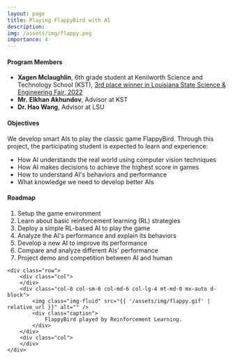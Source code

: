 ```yaml
---
layout: page
title: Playing FlappyBird with AI
description:
img: /assets/img/flappy.png
importance: 4
---
```


<!-- <div class="title"><strong>Playing FlappyBird with Reinforcement Learning</strong></div> -->
<!-- <br /> -->
#### Program Members

* **Xagen Mclaughlin**, 6th grade student at Kenilworth Science and Technology School (KST), [3rd place winner in Louisiana State Science & Engineering Fair, 2022](/assets/pdf/LSEF_Junior_Division_2022_Winners.pdf)
* **Mr.** **Elkhan Akhundov**, Advisor at KST
* **Dr. Hao Wang**, Advisor at LSU

<!-- <img class="img-fluid" src="{{ '/assets/img/KST-mentoring.jpg' | relative_url }}" alt="" /> -->
<!-- <div class="caption"> -->
    
<!-- </div> -->


<!-- <div>
    <div class="title">Harvesting Idle Resources in Serverless Computing via Reinforcement Learning</div>
    <div class="author">
        Hanfei Yu, <em>Hao Wang</em>,Jian Li, and Seung-Jong Park
    </div>

    <div class="periodical">
        Available at <a href="https://arxiv.org/abs/2108.12717">arXiv:2108.12717</a>, 2021
    </div>
</div> -->

<!-- <br /> -->

#### Objectives

We develop smart AIs to play the classic game FlappyBird. Through this project, the participating student is expected to learn and experience:

- How AI understands the real world using computer vision techniques
- How AI makes decisions to achieve the highest score in games
- How to understand AI's behaviors and performance
- What knowledge we need to develop better AIs

#### Roadmap

1. Setup the game environment 
2. Learn about basic reinforcement learning (RL) strategies
3. Deploy a simple RL-based AI to play the game
4. Analyze the AI's performance and explain its behaviors
5. Develop a new AI to improve its performance
6. Compare and analyze different AIs' performance
7. Project demo and competition between AI and human

<!-- Every project has a beautiful feature showcase page.
It's easy to include images in a flexible 3-column grid format.
Make your photos 1/3, 2/3, or full width.

To give your project a background in the portfolio page, just add the img tag to the front matter like so:

    ---
    layout: page
    title: project
    description: a project with a background image
    img: /assets/img/12.jpg
    --- -->

<!-- <div class="row">
    <div class="col-sm mt-3 mt-md-0">
        <img class="img-fluid rounded z-depth-1" src="{{ '/assets/img/1.jpg' | relative_url }}" alt="" title="example image"/>
    </div>
    <div class="col-sm mt-3 mt-md-0">
        <img class="img-fluid rounded z-depth-1" src="{{ '/assets/img/3.jpg' | relative_url }}" alt="" title="example image"/>
    </div>
    <div class="col-sm mt-3 mt-md-0">
        <img class="img-fluid rounded z-depth-1" src="{{ '/assets/img/5.jpg' | relative_url }}" alt="" title="example image"/>
    </div>
</div>
<div class="caption">
    Caption photos easily. On the left, a road goes through a tunnel. Middle, leaves artistically fall in a hipster photoshoot. Right, in another hipster photoshoot, a lumberjack grasps a handful of pine needles.
</div> -->
<div class="container">

    <div class="row">
        <div class="col">
        </div>
        <div class="col-8 col-sm-6 col-md-6 col-lg-4 mt-md-0 mx-auto d-block">
            <img class="img-fluid" src="{{ '/assets/img/flappy.gif' | relative_url }}" alt="" />
            <div class="caption">
                FlappyBird played by Reinforcement Learning.
            </div>
        </div>
        <div class="col">
        </div>
    </div>

</div>


<!-- You can also put regular text between your rows of images.
Say you wanted to write a little bit about your project before you posted the rest of the images.
You describe how you toiled, sweated, *bled* for your project, and then... you reveal it's glory in the next row of images. -->

<!-- 
<div class="row justify-content-sm-center">
    <div class="col-sm-8 mt-3 mt-md-0">
        <img class="img-fluid rounded z-depth-1" src="{{ '/assets/img/6.jpg' | relative_url }}" alt="" title="example image"/>
    </div>
    <div class="col-sm-4 mt-3 mt-md-0">
        <img class="img-fluid rounded z-depth-1" src="{{ '/assets/img/11.jpg' | relative_url }}" alt="" title="example image"/>
    </div>
</div>
<div class="caption">
    You can also have artistically styled 2/3 + 1/3 images, like these.
</div>


The code is simple.
Just wrap your images with `<div class="col-sm">` and place them inside `<div class="row">` (read more about the <a href="https://getbootstrap.com/docs/4.4/layout/grid/" target="_blank">Bootstrap Grid</a> system).
To make images responsive, add `img-fluid` class to each; for rounded corners and shadows use `rounded` and `z-depth-1` classes.
Here's the code for the last row of images above:

```html
<div class="row justify-content-sm-center">
    <div class="col-sm-8 mt-3 mt-md-0">
        <img class="img-fluid rounded z-depth-1" src="{{ '/assets/img/6.jpg' | relative_url }}" alt="" title="example image"/>
    </div>
    <div class="col-sm-4 mt-3 mt-md-0">
        <img class="img-fluid rounded z-depth-1" src="{{ '/assets/img/11.jpg' | relative_url }}" alt="" title="example image"/>
    </div>
</div>
``` -->